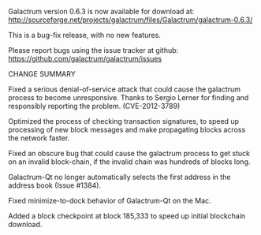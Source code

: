 Galactrum version 0.6.3 is now available for download at:
  http://sourceforge.net/projects/galactrum/files/Galactrum/galactrum-0.6.3/

This is a bug-fix release, with no new features.

Please report bugs using the issue tracker at github:
  https://github.com/galactrum/galactrum/issues

CHANGE SUMMARY

Fixed a serious denial-of-service attack that could cause the
galactrum process to become unresponsive. Thanks to Sergio Lerner
for finding and responsibly reporting the problem. (CVE-2012-3789)

Optimized the process of checking transaction signatures, to
speed up processing of new block messages and make propagating
blocks across the network faster.

Fixed an obscure bug that could cause the galactrum process to get
stuck on an invalid block-chain, if the invalid chain was
hundreds of blocks long.

Galactrum-Qt no longer automatically selects the first address
in the address book (Issue #1384).

Fixed minimize-to-dock behavior of Galactrum-Qt on the Mac.

Added a block checkpoint at block 185,333 to speed up initial
blockchain download.
